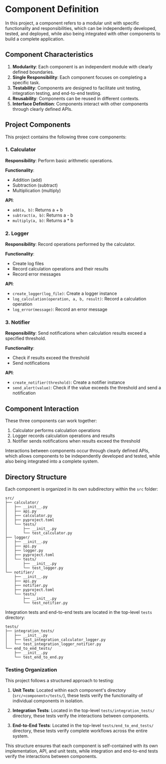 # Component Definition

In this project, a component refers to a modular unit with specific functionality and responsibilities, which can be independently developed, tested, and deployed, while also being integrated with other components to build a complete application.

## Component Characteristics

1. **Modularity**: Each component is an independent module with clearly defined boundaries.
2. **Single Responsibility**: Each component focuses on completing a specific task.
3. **Testability**: Components are designed to facilitate unit testing, integration testing, and end-to-end testing.
4. **Reusability**: Components can be reused in different contexts.
5. **Interface Definition**: Components interact with other components through clearly defined APIs.

## Project Components

This project contains the following three core components:

### 1. Calculator

**Responsibility**: Perform basic arithmetic operations.

**Functionality**:
- Addition (add)
- Subtraction (subtract)
- Multiplication (multiply)

**API**:
- `add(a, b)`: Returns a + b
- `subtract(a, b)`: Returns a - b
- `multiply(a, b)`: Returns a * b

### 2. Logger

**Responsibility**: Record operations performed by the calculator.

**Functionality**:
- Create log files
- Record calculation operations and their results
- Record error messages

**API**:
- `create_logger(log_file)`: Create a logger instance
- `log_calculation(operation, a, b, result)`: Record a calculation operation
- `log_error(message)`: Record an error message

### 3. Notifier

**Responsibility**: Send notifications when calculation results exceed a specified threshold.

**Functionality**:
- Check if results exceed the threshold
- Send notifications

**API**:
- `create_notifier(threshold)`: Create a notifier instance
- `send_alert(value)`: Check if the value exceeds the threshold and send a notification

## Component Interaction

These three components can work together:

1. Calculator performs calculation operations
2. Logger records calculation operations and results
3. Notifier sends notifications when results exceed the threshold

Interactions between components occur through clearly defined APIs, which allows components to be independently developed and tested, while also being integrated into a complete system.

## Directory Structure

Each component is organized in its own subdirectory within the `src` folder:

```
src/
├── calculator/
│   ├── __init__.py
│   ├── api.py
│   ├── calculator.py
│   ├── pyproject.toml
│   └── tests/
│       ├── __init__.py
│       └── test_calculator.py
├── logger/
│   ├── __init__.py
│   ├── api.py
│   ├── logger.py
│   ├── pyproject.toml
│   └── tests/
│       ├── __init__.py
│       └── test_logger.py
└── notifier/
    ├── __init__.py
    ├── api.py
    ├── notifier.py
    ├── pyproject.toml
    └── tests/
        ├── __init__.py
        └── test_notifier.py
```

Integration tests and end-to-end tests are located in the top-level `tests` directory:

```
tests/
├── integration_tests/
│   ├── __init__.py
│   ├── test_integration_calculator_logger.py
│   └── test_integration_logger_notifier.py
└── end_to_end_tests/
    ├── __init__.py
    └── test_end_to_end.py
```

### Testing Organization

This project follows a structured approach to testing:

1. **Unit Tests**: Located within each component's directory (`src/<component>/tests/`), these tests verify the functionality of individual components in isolation.

2. **Integration Tests**: Located in the top-level `tests/integration_tests/` directory, these tests verify the interactions between components.

3. **End-to-End Tests**: Located in the top-level `tests/end_to_end_tests/` directory, these tests verify complete workflows across the entire system.

This structure ensures that each component is self-contained with its own implementation, API, and unit tests, while integration and end-to-end tests verify the interactions between components. 